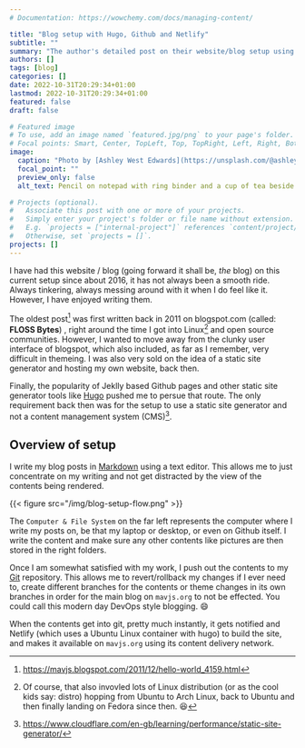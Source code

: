 ```yaml
---
# Documentation: https://wowchemy.com/docs/managing-content/

title: "Blog setup with Hugo, Github and Netlify"
subtitle: ""
summary: "The author's detailed post on their website/blog setup using Hugo, Github and Netlify."
authors: []
tags: [blog]
categories: []
date: 2022-10-31T20:29:34+01:00
lastmod: 2022-10-31T20:29:34+01:00
featured: false
draft: false

# Featured image
# To use, add an image named `featured.jpg/png` to your page's folder.
# Focal points: Smart, Center, TopLeft, Top, TopRight, Left, Right, BottomLeft, Bottom, BottomRight.
image:
  caption: "Photo by [Ashley West Edwards](https://unsplash.com/@ashleywedwards) on [Unsplash](https://unsplash.com/)"
  focal_point: ""
  preview_only: false
  alt_text: Pencil on notepad with ring binder and a cup of tea beside it.

# Projects (optional).
#   Associate this post with one or more of your projects.
#   Simply enter your project's folder or file name without extension.
#   E.g. `projects = ["internal-project"]` references `content/project/deep-learning/index.md`.
#   Otherwise, set `projects = []`.
projects: []
---
```

I have had this website / blog (going forward it shall be, _the_ blog) on this current setup since about 2016, it has not always been a smooth ride. Always tinkering, always messing around with it when I do feel like it. However, I have enjoyed writing them.

The oldest post[^0] was first written back in 2011 on blogspot.com (called: **FLOSS Bytes**) , right around the time I got into Linux[^1] and open source communities. However, I wanted to move away from the clunky user interface of blogspot, which also included, as far as I remember, very difficult in themeing. I was also very sold on the idea of a static site generator and hosting my own website, back then.

Finally, the popularity of Jeklly based Github pages and other static site generator tools like [Hugo](https://gohugo.io/) pushed me to persue that route. The only requirement back then was for the setup to use a static site generator and not a content management system (CMS)[^2].

## Overview of setup
I write my blog posts in [Markdown](https://daringfireball.net/projects/markdown/) using a text editor. This allows me to just concentrate on my writing and not get distracted by the view of the contents being rendered.

{{< figure src="/img/blog-setup-flow.png" >}}

The `Computer & File System` on the far left represents the computer where I write my posts on, be that my laptop or desktop, or even on Github itself. I write the content and make sure any other contents like pictures are then stored in the right folders.

Once I am somewhat satisfied with my work, I push out the contents to my [Git](https://git-scm.com/) repository. This allows me to revert/rollback my changes if I ever need to, create different branches for the contents or theme changes in its own branches in order for the main blog on `mavjs.org` to not be effected. You could call this modern day DevOps style blogging. :smile:

When the contents get into git, pretty much instantly, it gets notified and Netlify (which uses a Ubuntu Linux container with hugo) to build the site, and makes it available on `mavjs.org` using its content delivery network.

[^0]: https://mavjs.blogspot.com/2011/12/hello-world_4159.html
[^1]: Of course, that also invovled lots of Linux distribution (or as the cool kids say: distro) hopping from Ubuntu to Arch Linux, back to Ubuntu and then finally landing on Fedora since then. :laughing:
[^2]: https://www.cloudflare.com/en-gb/learning/performance/static-site-generator/
